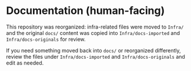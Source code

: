 # Documentation (human-facing)

This repository was reorganized: infra-related files were moved to `Infra/` and the original `docs/` content was copied into `Infra/docs-imported` and `Infra/docs-originals` for review.

If you need something moved back into `docs/` or reorganized differently, review the files under `Infra/docs-imported` and `Infra/docs-originals` and edit as needed.

